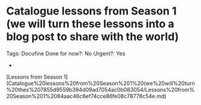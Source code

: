 # Catalogue lessons from Season 1 (we will turn these lessons into a blog post to share with the world)

Tags: Docufine
Done for now?: No
Urgent?: Yes

- 

[Lessons from Season 1](Catalogue%20lessons%20from%20Season%201%20(we%20will%20turn%20thes%207855d9559b394d09ad7054ac0b083054/Lessons%20from%20Season%201%2084aac46c6ef74cce86fe08c78778c54e.md)